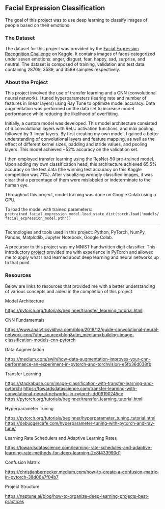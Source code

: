 ## Facial Expression Classification

The goal of this project was to use deep learning to classify images of people based on their emotions.

### The Dataset

The dataset for this project was provided by the [Facial Expression Recognition Challenge](https://www.kaggle.com/c/challenges-in-representation-learning-facial-expression-recognition-challenge/data) on Kaggle. It contains images of faces categorized under seven emotions: anger, disgust, fear, happy, sad, surprise, and neutral. The dataset is composed of training, validation and test data containing 28709, 3589, and 3589 samples respectively.

### About the Project

This project involved the use of transfer learning and a CNN (convolutional neural network). I tuned hyperparameters (learing rate and number of features in linear layers) using Ray Tune to optimize model accuracy. Data augmentation was performed on the data set to increase model performance while reducing the likelihood of overfitting.

Initially, a custom model was developed. This model architecture consisted of 6 convolutional layers with ReLU activation functions, and max pooling, followed by 3 linear layers. By first creating my own model, I gained a better understanding of convolutional layers and feature mapping, as well as the effect of different kernel sizes, padding and stride values, and pooling layers. This model achieved ~52% accuracy on the validation set.

I then employed transfer learning using the ResNet-50 pre-trained model. Upon adding my own classification head, this architecture achieved 65.5% accuracy on the test data (the winning test accuracy on this Kaggle competition was 71%). After visualizing wrongly classified images, it was clear that a percentage of them were mislabeled or indeterminate to the human eye.

Throughout this project, model training was done on Google Colab using a GPU.

To load the model with trained parameters:
`pretrained_facial_expression_model.load_state_dict(torch.load('models/facial_expression_model.pth'))`

---

Technologies and tools used in this project: Python, PyTorch, NumPy, Pandas, Matplotlib, Jupyter Notebook, Google Colab.

A precursor to this project was my MNIST handwritten digit classifier. This introductory [project](https://github.com/Tynasello/mnist-digit-classifier) provided me with experience in PyTorch and allowed me to apply what I had learned about deep learning and neural networks up to that point.

### Resources

Below are links to resources that provided me with a better understanding of various concepts and aided in the completion of this project.

Model Architecture

https://pytorch.org/tutorials/beginner/transfer_learning_tutorial.html

CNN Fundamentals

https://www.analyticsvidhya.com/blog/2018/12/guide-convolutional-neural-network-cnn/?utm_source=blog&utm_medium=building-image-classification-models-cnn-pytorch

Data Augmentation

https://medium.com/swlh/how-data-augmentation-improves-your-cnn-performance-an-experiment-in-pytorch-and-torchvision-e5fb36d038fb

Transfer Learning

https://stackabuse.com/image-classification-with-transfer-learning-and-pytorch/
https://towardsdatascience.com/transfer-learning-with-convolutional-neural-networks-in-pytorch-dd09190245ce
https://pytorch.org/tutorials/beginner/transfer_learning_tutorial.html

Hyperparameter Tuning

https://pytorch.org/tutorials/beginner/hyperparameter_tuning_tutorial.html
https://debuggercafe.com/hyperparameter-tuning-with-pytorch-and-ray-tune/

Learning Rate Schedulers and Adaptive Learning Rates

https://towardsdatascience.com/learning-rate-schedules-and-adaptive-learning-rate-methods-for-deep-learning-2c8f433990d1

Confusion Matrix

https://christianbernecker.medium.com/how-to-create-a-confusion-matrix-in-pytorch-38d06a7f04b7

Project Structure

https://neptune.ai/blog/how-to-organize-deep-learning-projects-best-practices
